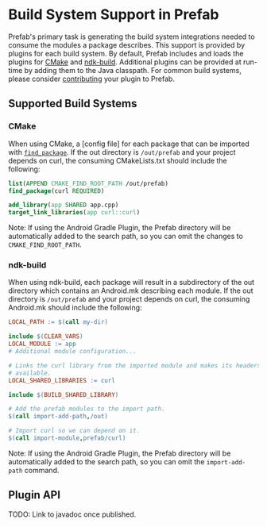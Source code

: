# Build System Support in Prefab

Prefab's primary task is generating the build system integrations needed to
consume the modules a package describes. This support is provided by plugins for
each build system. By default, Prefab includes and loads the plugins for [CMake]
and [ndk-build]. Additional plugins can be provided at run-time by adding them
to the Java classpath. For common build systems, please consider [contributing]
your plugin to Prefab.

[CMake]: https://cmake.org/
[contributing]: https://github.com/google/prefab/blob/master/CONTRIBUTING.md
[ndk-build]: https://developer.android.com/ndk/guides/ndk-build

## Supported Build Systems

### CMake

When using CMake, a [config file] for each package that can be imported with
[`find_package`]. If the out directory is `/out/prefab` and your project depends
on curl, the consuming CMakeLists.txt should include the following:

```cmake
list(APPEND CMAKE_FIND_ROOT_PATH /out/prefab)
find_package(curl REQUIRED)

add_library(app SHARED app.cpp)
target_link_libraries(app curl::curl)
```

Note: If using the Android Gradle Plugin, the Prefab directory will be
automatically added to the search path, so you can omit the changes to
`CMAKE_FIND_ROOT_PATH`.

[config file package]: https://cmake.org/cmake/help/latest/manual/cmake-packages.7.html
[`find_package`]: https://cmake.org/cmake/help/latest/command/find_package.html

### ndk-build

When using ndk-build, each package will result in a subdirectory of the out
directory which contains an Android.mk describing each module. If the out
directory is `/out/prefab` and your project depends on curl, the consuming
Android.mk should include the following:

```makefile
LOCAL_PATH := $(call my-dir)

include $(CLEAR_VARS)
LOCAL_MODULE := app
# Additional module configuration...

# Links the curl library from the imported module and makes its headers
# available.
LOCAL_SHARED_LIBRARIES := curl

include $(BUILD_SHARED_LIBRARY)

# Add the prefab modules to the import path.
$(call import-add-path,/out)

# Import curl so we can depend on it.
$(call import-module,prefab/curl)
```

Note: If using the Android Gradle Plugin, the Prefab directory will be
automatically added to the search path, so you can omit the `import-add-path`
command.

## Plugin API

TODO: Link to javadoc once published.
